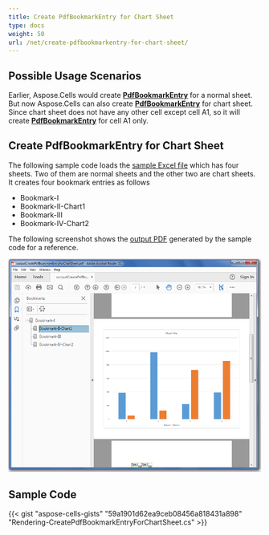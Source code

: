```yaml
---
title: Create PdfBookmarkEntry for Chart Sheet
type: docs
weight: 50
url: /net/create-pdfbookmarkentry-for-chart-sheet/
---
```


## **Possible Usage Scenarios**

Earlier, Aspose.Cells would create [**PdfBookmarkEntry**](https://reference.aspose.com/cells/net/aspose.cells.rendering/pdfbookmarkentry) for a normal sheet. But now Aspose.Cells can also create [**PdfBookmarkEntry**](https://reference.aspose.com/cells/net/aspose.cells.rendering/pdfbookmarkentry) for chart sheet. Since chart sheet does not have any other cell except cell A1, so it will create [**PdfBookmarkEntry**](https://reference.aspose.com/cells/net/aspose.cells.rendering/pdfbookmarkentry) for cell A1 only.

## **Create PdfBookmarkEntry for Chart Sheet**

The following sample code loads the [sample Excel file](61767756.xlsx) which has four sheets. Two of them are normal sheets and the other two are chart sheets. It creates four bookmark entries as follows

- Bookmark-I
- Bookmark-II-Chart1
- Bookmark-III
- Bookmark-IV-Chart2

The following screenshot shows the [output PDF](61767757.pdf) generated by the sample code for a reference.

![todo:image_alt_text](create-pdfbookmarkentry-for-chart-sheet_1.png)

## **Sample Code**

{{< gist "aspose-cells-gists" "59a1901d62ea9ceb08456a818431a898" "Rendering-CreatePdfBookmarkEntryForChartSheet.cs" >}}
